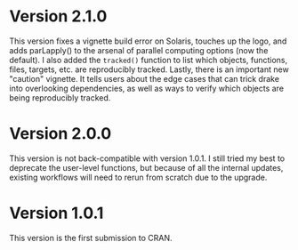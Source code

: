 # Version 2.1.0

This version fixes a vignette build error on Solaris, touches up the logo, and adds parLapply() to the arsenal of parallel computing options (now the default). I also added the `tracked()` function to list which objects, functions, files, targets, etc. are reproducibly tracked. Lastly, there is an important new "caution" vignette. It tells users about the edge cases that can trick drake into overlooking dependencies, as well as ways to verify which objects are being reproducibly tracked.

# Version 2.0.0

This version is not back-compatible with version 1.0.1.
I still tried my best to deprecate the user-level functions, but because
of all the internal updates, existing workflows will need to rerun
from scratch due to the upgrade.

# Version 1.0.1

This version is the first submission to CRAN.
